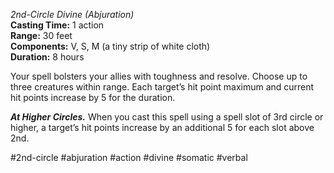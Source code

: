 *2nd-Circle Divine (Abjuration)*  
**Casting Time:** 1 action  
**Range:** 30 feet  
**Components:** V, S, M (a tiny strip of white cloth)  
**Duration:** 8 hours

Your spell bolsters your allies with toughness and resolve. Choose up to three creatures within range. Each target’s hit point maximum and current hit points increase by 5 for the duration.

***At Higher Circles.*** When you cast this spell using a spell slot of 3rd circle or higher, a target’s hit points increase by an additional 5 for each slot above 2nd.

#2nd-circle #abjuration #action #divine #somatic #verbal
